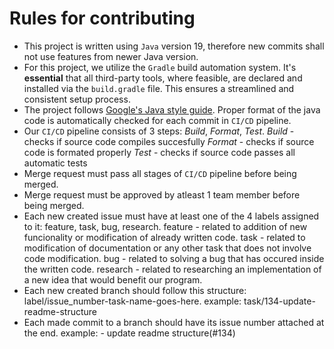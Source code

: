 # Rules for contributing

- This project is written using `Java` version 19, therefore new commits shall not use features from newer Java version.
- For this project, we utilize the `Gradle` build automation system. It's **essential** that all third-party tools, where feasible, are declared and installed via the `build.gradle` file. This ensures a streamlined and consistent setup process.
- The project follows [Google's Java style guide](https://google.github.io/styleguide/javaguide.html). Proper format of the java code is automatically checked for each commit in `CI/CD` pipeline.
- Our `CI/CD` pipeline consists of 3 steps: _Build_, _Format_, _Test_.
  _Build_ - checks if source code compiles succesfully
  _Format_ - checks if source code is formated properly
  _Test_ - checks if source code passes all automatic tests
- Merge request must pass all stages of `CI/CD` pipeline before being merged.
- Merge request must be approved by atleast 1 team member before being merged.
- Each new created issue must have at least one of the 4 labels assigned to it: feature, task, bug, research.
  feature - related to addition of new funcionality or modification of already written code.
  task - related to modification of documentation or any other task that does not involve code modification.
  bug - related to solving a bug that has occured inside the written code.
  research - related to researching an implementation of a new idea that would benefit our program.
- Each new created branch should follow this structure: label/issue_number-task-name-goes-here.
  example: task/134-update-readme-structure
- Each made commit to a branch should have its issue number attached at the end.
  example: - update readme structure(#134)
